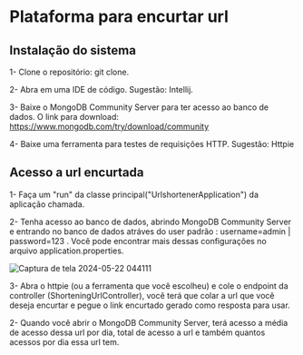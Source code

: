 # Plataforma para encurtar url

## Instalação do sistema

1- Clone o repositório: git clone.

2- Abra em uma IDE de código. Sugestão: Intellij.

3- Baixe o MongoDB Community Server para ter acesso ao banco de dados.
    O link para download: https://www.mongodb.com/try/download/community

4- Baixe uma ferramenta para testes de requisições HTTP. Sugestão: Httpie

## Acesso a url encurtada

1-  Faça um "run" da classe principal("UrlshortenerApplication") da aplicação chamada.

2- Tenha acesso ao banco de dados, abrindo MongoDB Community Server e entrando no banco de dados atráves
do user padrão : username=admin | password=123 . Você pode encontrar mais dessas configurações no arquivo application.properties.


![Captura de tela 2024-05-22 044111](https://github.com/alicecavalcanti/url-shortener/assets/110575974/8dc102f3-deb2-4a34-bb0d-d43320d3a93a)


3- Abra o httpie (ou a ferramenta que você escolheu) e cole o endpoint da controller (ShorteningUrlController), você terá que colar a url 
que você deseja encurtar e pegue o link encurtado gerado como resposta para usar.

2- Quando você abrir o  MongoDB Community Server, terá acesso a média de acesso dessa url por dia, total de acesso a url e também quantos acessos por dia essa url tem.

